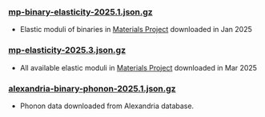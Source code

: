 ### [mp-binary-elasticity-2025.1.json.gz](mp-binary-elasticity-2025.1.json.gz)
- Elastic moduli of binaries in [Materials Project] downloaded in Jan 2025

### [mp-elasticity-2025.3.json.gz](mp-elasticity-2025.3.json.gz)
- All available elastic moduli in [Materials Project] downloaded in Mar 2025

### [alexandria-binary-phonon-2025.1.json.gz](alexandria-binary-phonon-2025.1.json.gz)
- Phonon data downloaded from Alexandria database.


[Materials Project]: http://materialsproject.org